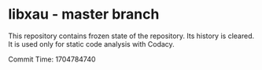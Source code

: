 # libxau - master branch

This repository contains frozen state of the repository.
Its history is cleared. It is used only for static code
analysis with Codacy.

Commit Time: 1704784740